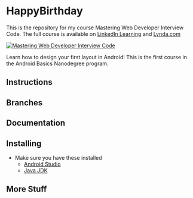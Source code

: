 # HappyBirthday
This is the repository for my course Mastering Web Developer Interview Code. The full course is available on [LinkedIn Learning](http://bit.ly/2j2L8RN) and [Lynda.com](https://www.lynda.com/Web-Development-tutorials/Mastering-Web-Developer-Interview-Code/580663-2.html)

[![Mastering Web Developer Interview Code](https://de.udacity.com/assets/iridium/images/shared/catalog-images/nd801.png)](https://www.udacity.com/course/android-basics-user-interface--ud834)

Learn how to design your first layout in Android! This is the first course in the Android Basics Nanodegree program.

## Instructions

## Branches

## Documentation

## Installing
- Make sure you have these installed
	- [Android Studio](http://www.oracle.com/technetwork/java/javase/downloads/jdk8-downloads-2133151.html)
	- [Java JDK](https://developer.android.com/studio/index.html)
## More Stuff

